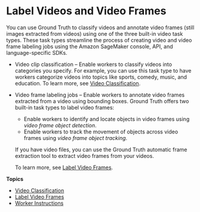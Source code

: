 # Label Videos and Video Frames<a name="sms-video"></a>

You can use Ground Truth to classify videos and annotate video frames \(still images extracted from videos\) using one of the three built\-in video task types\. These task types streamline the process of creating video and video frame labeling jobs using the Amazon SageMaker console, API, and language\-specific SDKs\. 
+ Video clip classification – Enable workers to classify videos into categories you specify\. For example, you can use this task type to have workers categorize videos into topics like sports, comedy, music, and education\. To learn more, see [Video Classification](sms-video-classification.md)\.
+ Video frame labeling jobs – Enable workers to annotate video frames extracted from a video using bounding boxes\. Ground Truth offers two built\-in task types to label video frames:
  + Enable workers to identify and locate objects in video frames using *video frame object detection*\. 
  + Enable workers to track the movement of objects across video frames using *video frame object tracking*\.

  If you have video files, you can use the Ground Truth automatic frame extraction tool to extract video frames from your videos\. 

  To learn more, see [Label Video Frames](sms-video-task-types.md)\.

**Topics**
+ [Video Classification](sms-video-classification.md)
+ [Label Video Frames](sms-video-task-types.md)
+ [Worker Instructions](sms-video-worker-instructions.md)